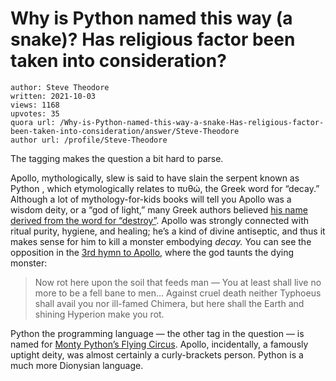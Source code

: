 # Why is Python named this way (a snake)? Has religious factor been taken into consideration?

	author: Steve Theodore
	written: 2021-10-03
	views: 1168
	upvotes: 35
	quora url: /Why-is-Python-named-this-way-a-snake-Has-religious-factor-been-taken-into-consideration/answer/Steve-Theodore
	author url: /profile/Steve-Theodore


The tagging makes the question a bit hard to parse.

Apollo, mythologically, slew is said to have slain the serpent known as Python , which etymologically relates to πυθώ, the Greek word for “decay.” Although a lot of mythology-for-kids books will tell you Apollo was a wisdom deity, or a “god of light,” many Greek authors believed [his name derived from the word for “destroy”](https://en.wiktionary.org/wiki/%E1%BC%80%CF%80%CF%8C%CE%BB%CE%BB%CF%85%CE%BC%CE%B9). Apollo was strongly connected with ritual purity, hygiene, and healing; he’s a kind of divine antiseptic, and thus it makes sense for him to kill a monster embodying _decay._ You can see the opposition in the [3rd hymn to Apollo,](http://www.perseus.tufts.edu/hopper/text?doc=Perseus:abo:tlg,0013,003:372&lang=original) where the god taunts the dying monster:

> Now rot here upon the soil that feeds man — You at least shall live no more to be a fell bane to men… Against cruel death neither Typhoeus shall avail you nor ill-famed Chimera, but here shall the Earth and shining Hyperion make you rot.



Python the programming language — the other tag in the question — is named for [Monty Python’s Flying Circus](https://pythoninstitute.org/what-is-python/). Apollo, incidentally, a famously uptight deity, was almost certainly a curly-brackets person. Python is a much more Dionysian language.

